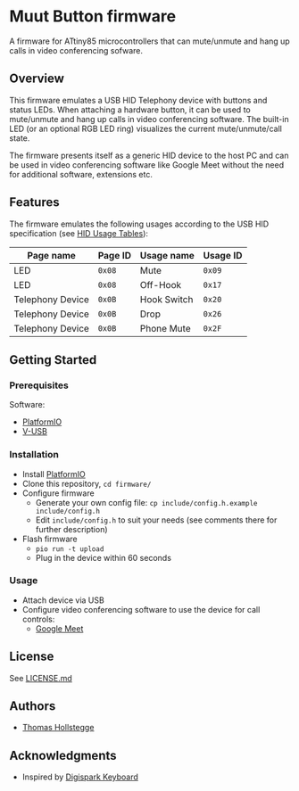 # Muut Button firmware

A firmware for ATtiny85 microcontrollers that can mute/unmute and hang up calls in video conferencing sofware.

## Overview

This firmware emulates a USB HID Telephony device with buttons and status LEDs. When attaching a hardware button, it can be used to mute/unmute and hang up calls in video conferencing software. The built-in LED (or an optional RGB LED ring) visualizes the current mute/unmute/call state.

The firmware presents itself as a generic HID device to the host PC and can be used in video conferencing software like Google Meet without the need for additional software, extensions etc.

## Features

The firmware emulates the following usages according to the USB HID specification (see [HID Usage Tables](https://usb.org/sites/default/files/hut1_4.pdf)):

| Page name        | Page ID | Usage name  | Usage ID |
| ---------------- | ------- | ----------- | -------- |
| LED              | `0x08`  | Mute        | `0x09`   |
| LED              | `0x08`  | Off-Hook    | `0x17`   |
| Telephony Device | `0x0B`  | Hook Switch | `0x20`   |
| Telephony Device | `0x0B`  | Drop        | `0x26`   |
| Telephony Device | `0x0B`  | Phone Mute  | `0x2F`   |

## Getting Started

### Prerequisites

Software:

* [PlatformIO](https://platform.io)
* [V-USB](https://github.com/obdev/v-usb)

### Installation

* Install [PlatformIO](https://platform.io)
* Clone this repository, `cd firmware/`
* Configure firmware
  * Generate your own config file: `cp include/config.h.example include/config.h`
  * Edit `include/config.h` to suit your needs (see comments there for further description)
* Flash firmware
  * `pio run -t upload`
  * Plug in the device within 60 seconds

### Usage

* Attach device via USB
* Configure video conferencing software to use the device for call controls:
  * [Google Meet](https://support.google.com/meet/answer/12562325?hl=en)

## License

See [LICENSE.md](LICENSE.md)

## Authors

* [Thomas Hollstegge](https://github.com/Tho85)

## Acknowledgments

* Inspired by [Digispark Keyboard](https://github.com/digistump/DigisparkArduinoIntegration/tree/master/libraries/DigisparkKeyboard)
